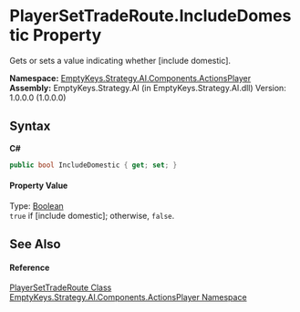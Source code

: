 # PlayerSetTradeRoute.IncludeDomestic Property 
 

Gets or sets a value indicating whether [include domestic].

**Namespace:**&nbsp;<a href="N_EmptyKeys_Strategy_AI_Components_ActionsPlayer">EmptyKeys.Strategy.AI.Components.ActionsPlayer</a><br />**Assembly:**&nbsp;EmptyKeys.Strategy.AI (in EmptyKeys.Strategy.AI.dll) Version: 1.0.0.0 (1.0.0.0)

## Syntax

**C#**<br />
``` C#
public bool IncludeDomestic { get; set; }
```


#### Property Value
Type: <a href="http://msdn2.microsoft.com/en-us/library/a28wyd50" target="_blank">Boolean</a><br />`true` if [include domestic]; otherwise, `false`.

## See Also


#### Reference
<a href="T_EmptyKeys_Strategy_AI_Components_ActionsPlayer_PlayerSetTradeRoute">PlayerSetTradeRoute Class</a><br /><a href="N_EmptyKeys_Strategy_AI_Components_ActionsPlayer">EmptyKeys.Strategy.AI.Components.ActionsPlayer Namespace</a><br />